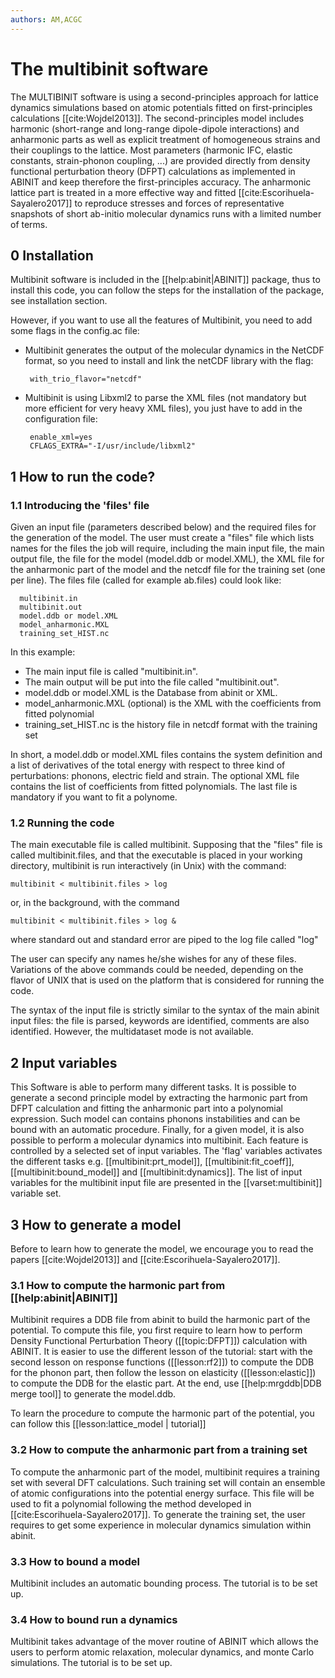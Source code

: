 ```yaml
---
authors: AM,ACGC
---
```


# The multibinit software

The MULTIBINIT software is using a second-principles approach for lattice dynamics simulations based on atomic potentials fitted on first-principles calculations [[cite:Wojdel2013]]. The second-principles model includes harmonic (short-range and long-range dipole-dipole interactions) and anharmonic parts as well as explicit treatment of homogeneous strains and their couplings to the lattice. Most parameters (harmonic IFC, elastic constants, strain-phonon coupling, ...) are provided directly from density functional perturbation theory (DFPT) calculations as implemented in ABINIT and keep therefore the first-principles accuracy. The anharmonic lattice part is treated in a more effective way and fitted [[cite:Escorihuela-Sayalero2017]] to reproduce stresses and forces of representative snapshots of short ab-initio molecular dynamics runs with a limited number of terms.


## 0 Installation  

Multibinit software is included in the [[help:abinit|ABINIT]] package, thus to install this code, you can follow the steps for the installation of the package, see installation section.

However, if you want to use all the features of Multibinit, you need to add some flags in the config.ac file:
  
 * Multibinit generates the output of the molecular dynamics in the NetCDF format, so you need to install and link the netCDF library with the flag:

        with_trio_flavor="netcdf"

*  Multibinit is using Libxml2 to parse the XML files (not mandatory but more efficient for very heavy XML files), you just have to add in the configuration file:
  
        enable_xml=yes
        CFLAGS_EXTRA="-I/usr/include/libxml2"


## 1 How to run the code?

### 1.1 Introducing the 'files' file

Given an input file (parameters described below) and the required files for the generation of the model. The user must create a "files" file which lists names for the files the job will require, including the main input file, the main output file, the file for the model (model.ddb or model.XML), the XML file for the anharmonic part of the model and the netcdf file for the training set (one per line).
The files file (called for example ab.files) could look like:
 
      multibinit.in
      multibinit.out
      model.ddb or model.XML
      model_anharmonic.MXL
      training_set_HIST.nc

In this example:

  * The main input file is called "multibinit.in".
  * The main output will be put into the file called "multibinit.out".
  * model.ddb or model.XML is the Database from abinit or XML.
  * model_anharmonic.MXL (optional) is the XML with the coefficients from fitted polynomial
  * training_set_HIST.nc is the history file in netcdf format with the training set

In short, a model.ddb or model.XML files contains the system definition and a list of derivatives of the total energy with respect to three kind of perturbations: phonons, electric field and strain. The optional XML file contains the list of coefficients from fitted polynomials. The last file is mandatory if you want to fit a polynome.

### 1.2 Running the code

The main executable file is called multibinit. Supposing that the "files" file is
called multibinit.files, and that the executable is placed in your working
directory, multibinit is run interactively (in Unix) with the command:

    multibinit < multibinit.files > log
  
or, in the background, with the command

    multibinit < multibinit.files > log &

where standard out and standard error are piped to the log file called "log"

The user can specify any names he/she wishes for any of these files. Variations of the
above commands could be needed, depending on the flavor of UNIX that is used
on the platform that is considered for running the code.

The syntax of the input file is strictly similar to the syntax of the main
abinit input files: the file is parsed, keywords are identified, comments are
also identified. However, the multidataset mode is not available.

## 2 Input variables
  
This Software is able to perform many different tasks. It is possible to generate a second principle model by extracting the harmonic part from DFPT calculation and fitting the anharmonic part into a polynomial expression. Such model can contains phonons instabilities and can be bound with an automatic procedure. Finally, for a given model, it is also possible to perform a molecular dynamics into multibinit. Each feature is controlled by a selected set of input variables. The 'flag' variables activates the different tasks e.g. [[multibinit:prt_model]], [[multibinit:fit_coeff]], [[multibinit:bound_model]] and [[multibinit:dynamics]]. The list of input variables for the multibinit input file are presented in the [[varset:multibinit]] variable set.

## 3 How to generate a model

Before to learn how to generate the model, we encourage you to read the papers [[cite:Wojdel2013]] and [[cite:Escorihuela-Sayalero2017]].

### 3.1 How to compute the harmonic part from [[help:abinit|ABINIT]]

Multibinit requires a DDB file from abinit to build the harmonic part of the potential. To compute this file, you first require to learn how to perform Density Functional Perturbation Theory ([[topic:DFPT]]) calculation with ABINIT. It is easier to use the different lesson of the tutorial: start with the second lesson on
response functions ([[lesson:rf2]]) to compute the DDB for the phonon part, then follow the lesson on elasticity ([[lesson:elastic]]) to compute the DDB for the elastic part. 
At the end, use [[help:mrgddb|DDB merge tool]] to generate the model.ddb.

To learn the procedure to compute the  harmonic part of the potential, you can follow this [[lesson:lattice_model | tutorial]]

### 3.2 How to compute the anharmonic part from a training set

To compute the anharmonic part of the model, multibinit requires a training set with several DFT calculations. 
Such training set will contain an ensemble of atomic configurations into the potential energy surface. 
This file will be used to fit a polynomial following the method developed in [[cite:Escorihuela-Sayalero2017]]. 
To generate the training set, the user requires to get some experience in molecular dynamics simulation within abinit. 

### 3.3 How to bound a model

Multibinit includes an automatic bounding process.
The tutorial is to be set up.
<!---- In this [[lesson:fit_process | tutorial]], you can get the basic knowledge to bound a model in multibinit. ---->

### 3.4 How to bound run a dynamics

Multibinit takes advantage of the mover routine of ABINIT which allows the users to perform atomic relaxation, molecular dynamics, and monte Carlo simulations.
The tutorial is to be set up.
<!----- In this [[lesson:lattice_model | tutorial]], you can get the basic knowledge to perform a dynamics into multibinit. ---->
